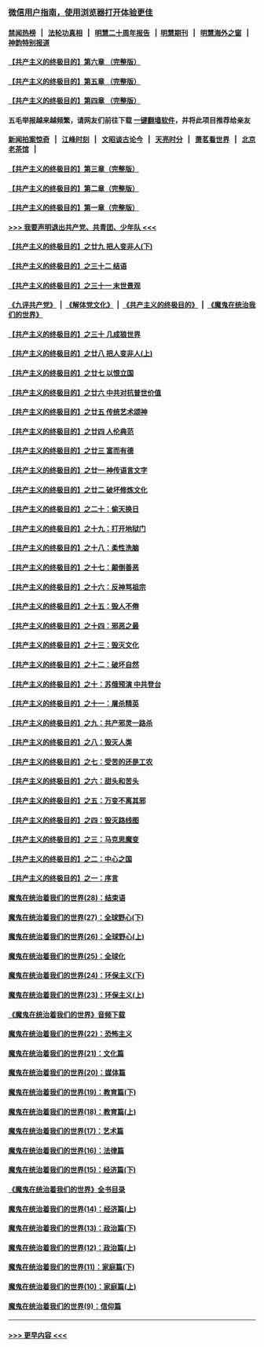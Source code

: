 ### [微信用户指南，使用浏览器打开体验更佳](https://github.com/gfw-breaker/banned-news1/blob/master/indexes/wechat-guide.md?t=0)
#### [禁闻热榜](热点新闻.md?t=0)  &nbsp;&nbsp;|&nbsp;&nbsp; [法轮功真相](https://github.com/gfw-breaker/truth/blob/master/README.md?t=0) &nbsp;&nbsp;|&nbsp;&nbsp; [明慧二十周年报告](https://github.com/gfw-breaker/mh-reports/blob/master/README.md?t=0) &nbsp;&nbsp;|&nbsp;&nbsp;[明慧期刊](https://github.com/gfw-breaker/mh-qikan) &nbsp;&nbsp;|&nbsp;&nbsp; [明慧海外之窗](https://github.com/gfw-breaker/mh-news/blob/master/README.md?t=0) &nbsp;&nbsp;|&nbsp;&nbsp; [神韵特别报道](https://github.com/gfw-breaker/mh-news/blob/master/shenyun.md?t=0)
#### [【共产主义的终极目的】第六章 （完整版）](../pages/nsc422/n11428913.md?t=02122155) 
#### [【共产主义的终极目的】第五章 （完整版）](../pages/nsc422/n11428912.md?t=02122155) 
#### [【共产主义的终极目的】第四章 （完整版）](../pages/nsc422/n11428907.md?t=02122155) 
#### 五毛举报越来越频繁，请网友们前往下载 [一键翻墙软件](https://github.com/gfw-breaker/ssr-accounts)，并将此项目推荐给亲友
#### [新闻拍案惊奇](https://github.com/gfw-breaker/banned-news1/blob/master/pages/link4.md) &nbsp;&nbsp;|&nbsp;&nbsp; [江峰时刻](https://github.com/gfw-breaker/banned-news1/blob/master/pages/link4.md) &nbsp;&nbsp;|&nbsp;&nbsp; [文昭谈古论今](https://github.com/gfw-breaker/banned-news1/blob/master/pages/link4.md) &nbsp;&nbsp;|&nbsp;&nbsp; [天亮时分](https://github.com/gfw-breaker/banned-news1/blob/master/pages/link4.md) &nbsp;&nbsp;|&nbsp;&nbsp; [萧茗看世界](https://github.com/gfw-breaker/banned-news1/blob/master/pages/link4.md) &nbsp;&nbsp;|&nbsp;&nbsp; [北京老茶馆](https://github.com/gfw-breaker/banned-news1/blob/master/pages/link4.md) &nbsp;&nbsp;|&nbsp;&nbsp; 
#### [【共产主义的终极目的】第三章（完整版）](../pages/nsc422/n11428848.md?t=02122155) 
#### [【共产主义的终极目的】第二章（完整版）](../pages/nsc422/n11428831.md?t=02122155) 
#### [【共产主义的终极目的】第一章（完整版）](../pages/nsc422/n11417651.md?t=02122155) 
#### [>>> 我要声明退出共产党、共青团、少年队 <<<](https://github.com/begood0513/goodnews/blob/master/quit/letter.md) 
#### [【共产主义的终极目的】之廿九 把人变非人(下)](../pages/nsc422/n11344140.md?t=02122155) 
#### [【共产主义的终极目的】之三十二 结语](../pages/nsc422/n11360535.md?t=02122155) 
#### [【共产主义的终极目的】之三十一 末世景观](../pages/nsc422/n11351129.md?t=02122155) 
#### [《九评共产党》](https://github.com/begood0513/9ping.md/blob/master/README.md) &nbsp;|&nbsp; [《解体党文化》](../../../../jtdwh.md/blob/master/README.md)  &nbsp;|&nbsp; [《共产主义的终极目的》](../../../../gczydzjmd.md/blob/master/README.md) &nbsp;|&nbsp; [《魔鬼在统治我们的世界》](../../../../mgztzwmdsj.md/blob/master/README.md) 
#### [【共产主义的终极目的】之三十 几成狼世界](../pages/nsc422/n11348280.md?t=02122155) 
#### [【共产主义的终极目的】之廿八 把人变非人(上)](../pages/nsc422/n11340492.md?t=02122155) 
#### [【共产主义的终极目的】之廿七 以恨立国](../pages/nsc422/n11336944.md?t=02122155) 
#### [【共产主义的终极目的】之廿六 中共对抗普世价值](../pages/nsc422/n11324785.md?t=02122155) 
#### [【共产主义的终极目的】之廿五 传统艺术颂神](../pages/nsc422/n11296396.md?t=02122155) 
#### [【共产主义的终极目的】之廿四 人伦典范](../pages/nsc422/n11296397.md?t=02122155) 
#### [【共产主义的终极目的】之廿三 富而有德](../pages/nsc422/n11283598.md?t=02122155) 
#### [【共产主义的终极目的】之廿一 神传语言文字](../pages/nsc422/n11263265.md?t=02122155) 
#### [【共产主义的终极目的】之廿二 破坏修炼文化](../pages/nsc422/n11245728.md?t=02122155) 
#### [【共产主义的终极目的】之二十：偷天换日](../pages/nsc422/n11238846.md?t=02122155) 
#### [【共产主义的终极目的】之十九：打开地狱门](../pages/nsc422/n11206376.md?t=02122155) 
#### [【共产主义的终极目的】之十八：柔性洗脑](../pages/nsc422/n11199994.md?t=02122155) 
#### [【共产主义的终极目的】之十七：颠倒善恶](../pages/nsc422/n11179782.md?t=02122155) 
#### [【共产主义的终极目的】之十六：反神骂祖宗](../pages/nsc422/n11166798.md?t=02122155) 
#### [【共产主义的终极目的】之十五：毁人不倦](../pages/nsc422/n11166792.md?t=02122155) 
#### [【共产主义的终极目的】之十四：邪恶之最](../pages/nsc422/n11150249.md?t=02122155) 
#### [【共产主义的终极目的】之十三：毁灭文化](../pages/nsc422/n11135227.md?t=02122155) 
#### [【共产主义的终极目的】之十二：破坏自然](../pages/nsc422/n11135214.md?t=02122155) 
#### [【共产主义的终极目的】之十：苏俄预演 中共登台](../pages/nsc422/n11118424.md?t=02122155) 
#### [【共产主义的终极目的】之十一：屠杀精英](../pages/nsc422/n11118442.md?t=02122155) 
#### [【共产主义的终极目的】之九：共产邪灵一路杀](../pages/nsc422/n11114139.md?t=02122155) 
#### [【共产主义的终极目的】之八：毁灭人类](../pages/nsc422/n11108503.md?t=02122155) 
#### [【共产主义的终极目的】之七：受苦的还是工农](../pages/nsc422/n11101809.md?t=02122155) 
#### [【共产主义的终极目的】之六：甜头和苦头](../pages/nsc422/n11096971.md?t=02122155) 
#### [【共产主义的终极目的】之五：万变不离其邪](../pages/nsc422/n11091285.md?t=02122155) 
#### [【共产主义的终极目的】之四：毁灭路线图](../pages/nsc422/n11086284.md?t=02122155) 
#### [【共产主义的终极目的】之三：马克思魔变](../pages/nsc422/n11061941.md?t=02122155) 
#### [【共产主义的终极目的】之二：中心之国](../pages/nsc422/n11047728.md?t=02122155) 
#### [【共产主义的终极目的】之一：序言](../pages/nsc422/n11086077.md?t=02122155) 
#### [魔鬼在统治着我们的世界(28)：结束语](../pages/nsc422/n10936246.md?t=02122155) 
#### [魔鬼在统治着我们的世界(27)：全球野心(下)](../pages/nsc422/n10928319.md?t=02122155) 
#### [魔鬼在统治着我们的世界(26)：全球野心(上)](../pages/nsc422/n10900318.md?t=02122155) 
#### [魔鬼在统治着我们的世界(25)：全球化](../pages/nsc422/n10788205.md?t=02122155) 
#### [魔鬼在统治着我们的世界(24)：环保主义(下)](../pages/nsc422/n10695307.md?t=02122155) 
#### [魔鬼在统治着我们的世界(23)：环保主义(上)](../pages/nsc422/n10688613.md?t=02122155) 
#### [《魔鬼在统治着我们的世界》音频下载](../pages/nsc422/n10635553.md?t=02122155) 
#### [魔鬼在统治着我们的世界(22)：恐怖主义](../pages/nsc422/n10614727.md?t=02122155) 
#### [魔鬼在统治着我们的世界(21)：文化篇](../pages/nsc422/n10597706.md?t=02122155) 
#### [魔鬼在统治着我们的世界(20)：媒体篇](../pages/nsc422/n10586579.md?t=02122155) 
#### [魔鬼在统治着我们的世界(19)：教育篇(下)](../pages/nsc422/n10564808.md?t=02122155) 
#### [魔鬼在统治着我们的世界(18)：教育篇(上)](../pages/nsc422/n10526970.md?t=02122155) 
#### [魔鬼在统治着我们的世界(17)：艺术篇](../pages/nsc422/n10499093.md?t=02122155) 
#### [魔鬼在统治着我们的世界(16)：法律篇](../pages/nsc422/n10485969.md?t=02122155) 
#### [魔鬼在统治着我们的世界(15)：经济篇(下)](../pages/nsc422/n10469975.md?t=02122155) 
#### [《魔鬼在统治着我们的世界》全书目录](../pages/nsc422/n10464261.md?t=02122155) 
#### [魔鬼在统治着我们的世界(14)：经济篇(上)](../pages/nsc422/n10457370.md?t=02122155) 
#### [魔鬼在统治着我们的世界(13)：政治篇(下)](../pages/nsc422/n10448270.md?t=02122155) 
#### [魔鬼在统治着我们的世界(12)：政治篇(上)](../pages/nsc422/n10444576.md?t=02122155) 
#### [魔鬼在统治着我们的世界(11)：家庭篇(下)](../pages/nsc422/n10440961.md?t=02122155) 
#### [魔鬼在统治着我们的世界(10)：家庭篇(上)](../pages/nsc422/n10435448.md?t=02122155) 
#### [魔鬼在统治着我们的世界(9)：信仰篇](../pages/nsc422/n10432159.md?t=02122155) 

----
#### [ >>> 更早内容 <<< ](../indexes/nsc422-earlier.md)
